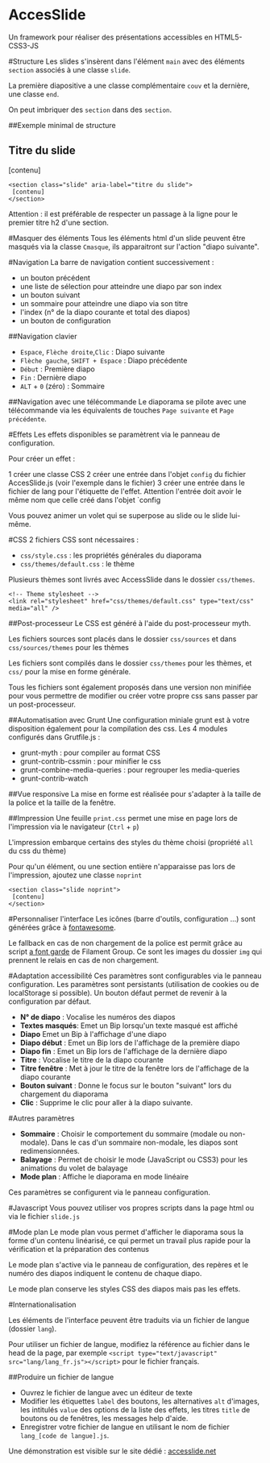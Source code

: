 AccesSlide
===========

Un framework pour réaliser des présentations accessibles en HTML5-CSS3-JS

#Structure
Les slides s'insèrent dans l'élément `main` avec des éléments `section` associés à une classe `slide`.

La première diapositive a une classe complémentaire `couv` et la dernière, une classe `end`.

On peut imbriquer des `section` dans des `section`.

##Exemple minimal de structure
    <section class="slide">
     <h2>Titre du slide</h2>
     [contenu]
    </section>
    
    <section class="slide" aria-label="titre du slide">
     [contenu]
    </section>
Attention : il est préférable de respecter un passage à la ligne pour le premier titre h2 d'une section.

#Masquer des éléments
Tous les éléments html d'un slide peuvent être masqués via la classe `Cmasque`, ils apparaitront sur l'action "diapo suivante". 

#Navigation
La barre de navigation contient successivement :

- un bouton précédent
- une liste de sélection pour atteindre une diapo par son index
- un bouton suivant
- un sommaire pour atteindre une diapo via son titre
- l'index (n° de la diapo courante et total des diapos)
- un bouton de configuration

##Navigation clavier
- `Espace`, `Flèche droite`,`Clic` : Diapo suivante
- `Flèche gauche`, `SHIFT + Espace` : Diapo précédente
- `Début` : Première diapo
- `Fin` : Dernière diapo
- `ALT` + `0` (zéro) : Sommaire

##Navigation avec une télécommande
Le diaporama se pilote avec une télécommande via les équivalents de touches `Page suivante` et `Page précédente`.

#Effets
Les effets disponibles se paramètrent via le panneau de configuration.

Pour créer un effet :

1 créer une classe CSS
2 créer une entrée dans l'objet `config` du fichier AccesSlide.js (voir l'exemple dans le fichier)
3 créer une entrée dans le fichier de lang pour l'étiquette de l'effet. Attention l'entrée doit avoir le même nom que celle créé dans l'objet `config

Vous pouvez animer un volet qui se superpose au slide ou le slide lui-même.

#CSS
2 fichiers CSS sont nécessaires :

- `css/style.css` : les propriétés générales du diaporama
- `css/themes/default.css` : le thème

Plusieurs thèmes sont livrés avec AccessSlide dans le dossier `css/themes`.

    <!-- Theme stylesheet -->
    <link rel="stylesheet" href="css/themes/default.css" type="text/css" media="all" />

##Post-processeur
Le CSS est généré à l'aide du post-processeur myth.

Les fichiers sources sont placés dans le dossier `css/sources` et dans `css/sources/themes` pour les thèmes

Les fichiers sont compilés dans le dossier `css/themes` pour les thèmes, et `css/` pour la mise en forme générale.

Tous les fichiers sont également proposés dans une version non minifiée pour vous permettre de modifier ou créer votre propre css sans passer par un post-processeur.

##Automatisation avec Grunt
Une configuration miniale grunt est à votre disposition également pour la compilation des css. Les 4 modules configurés dans Grutfile.js :

- grunt-myth : pour compiler au format CSS
- grunt-contrib-cssmin : pour minifier le css
- grunt-combine-media-queries : pour regrouper les media-queries
- grunt-contrib-watch

##Vue responsive
La mise en forme est réalisée pour s'adapter à la taille de la police et la taille de la fenêtre.

##Impression
Une feuille `print.css` permet une mise en page lors de l'impression via le navigateur (`Ctrl` + `p`)

L'impression embarque certains des styles du thème choisi (propriété `all` du css du thème)

Pour qu'un élément, ou une section entière n'apparaisse pas lors de l'impression, ajoutez une classe `noprint`

    <section class="slide noprint">
     [contenu]
    </section>

#Personnaliser l'interface
Les icônes (barre d'outils, configuration ...) sont générées grâce à <a href="http://fortawesome.github.io/Font-Awesome/">fontawesome</a>.

Le fallback en cas de non chargement de la police est permit grâce au script <a href="https://github.com/filamentgroup/a-font-garde">a font garde</a> de Filament Group. Ce sont les images du dossier `img` qui prennent le relais en cas de non chargement.

#Adaptation accessibilité
Ces paramètres sont configurables via le panneau configuration. Les paramètres sont persistants (utilisation de cookies ou de localStorage si possible). Un bouton défaut permet de revenir à la configuration par défaut.

- **N° de diapo** : Vocalise les numéros des diapos
- **Textes masqués**:  Emet un Bip lorsqu'un texte masqué est affiché
- **Diapo** Emet un Bip à l'affichage d'une diapo
- **Diapo début** : Emet un Bip lors de l'affichage de la première diapo
- **Diapo fin** : Emet un Bip lors de l'affichage de la dernière diapo
- **Titre** : Vocalise le titre de la diapo courante
- **Titre fenêtre** : Met à jour le titre de la fenêtre lors de l'affichage de la diapo courante
- **Bouton suivant** : Donne le focus sur le bouton "suivant" lors du chargement du diaporama
- **Clic** : Supprime le clic pour aller à la diapo suivante.

#Autres paramètres
- **Sommaire** : Choisir le comportement du sommaire (modale ou non-modale). Dans le cas d'un sommaire non-modale, les diapos sont redimensionnées.
- **Balayage** : Permet de choisir le mode (JavaScript ou CSS3) pour les animations du volet de balayage
- **Mode plan** : Affiche le diaporama en mode linéaire

Ces paramètres se configurent via le panneau configuration.

#Javascript
Vous pouvez utiliser vos propres scripts dans la page html ou via le fichier `slide.js`

#Mode plan
Le mode plan vous permet d'afficher le diaporama sous la forme d'un contenu linéarisé, ce qui permet un travail plus rapide pour la vérification et la préparation des contenus

Le mode plan s'active via le panneau de configuration, des repères et le numéro des diapos indiquent le contenu de chaque diapo.

Le mode plan conserve les styles CSS des diapos mais pas les effets.

#Internationalisation

Les éléments de l'interface peuvent être traduits via un fichier de langue (dossier `lang`).

Pour utiliser un fichier de langue, modifiez la référence au fichier dans le head de la page, par exemple `<script type="text/javascript" src="lang/lang_fr.js"></script>` pour le fichier français.

##Produire un fichier de langue
- Ouvrez le fichier de langue avec un éditeur de texte
- Modifier les étiquettes `label` des boutons, les alternatives `alt` d'images, les intitulés `value` des options de la liste des effets, les titres `title` de boutons ou de fenêtres, les messages help d'aide.
- Enregistrer votre fichier de langue en utilisant le nom de fichier `lang_[code de langue].js`. 

Une démonstration est visible sur le site dédié : <a href="htpp://www.accesslide.net">accesslide.net</a>
